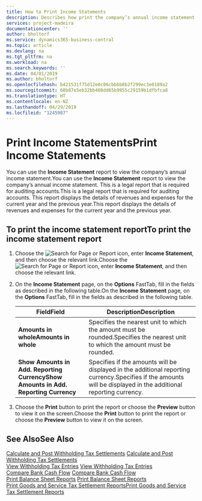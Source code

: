 ```yaml
---
title: How to Print Income Statements
description: Describes how print the company’s annual income statement in a report.
services: project-madeira
documentationcenter: ''
author: bholtorf
ms.service: dynamics365-business-central
ms.topic: article
ms.devlang: na
ms.tgt_pltfrm: na
ms.workload: na
ms.search.keywords: ''
ms.date: 04/01/2019
ms.author: bholtorf
ms.openlocfilehash: b421531f75d12e0c06cbbbb8b2f299ec3e0189a2
ms.sourcegitcommit: 60b87e5eb32bb408dd65b9855c29159b1dfbfca8
ms.translationtype: HT
ms.contentlocale: en-NZ
ms.lasthandoff: 04/29/2019
ms.locfileid: "1245987"
---
```

# <a name="print-income-statements"></a><span data-ttu-id="533c5-103">Print Income Statements</span><span class="sxs-lookup"><span data-stu-id="533c5-103">Print Income Statements</span></span>
<span data-ttu-id="533c5-104">You can use the **Income Statement** report to view the company’s annual income statement.</span><span class="sxs-lookup"><span data-stu-id="533c5-104">You can use the **Income Statement** report to view the company’s annual income statement.</span></span> <span data-ttu-id="533c5-105">This is a legal report that is required for auditing accounts.</span><span class="sxs-lookup"><span data-stu-id="533c5-105">This is a legal report that is required for auditing accounts.</span></span> <span data-ttu-id="533c5-106">This report displays the details of revenues and expenses for the current year and the previous year.</span><span class="sxs-lookup"><span data-stu-id="533c5-106">This report displays the details of revenues and expenses for the current year and the previous year.</span></span>  

## <a name="to-print-the-income-statement-report"></a><span data-ttu-id="533c5-107">To print the income statement report</span><span class="sxs-lookup"><span data-stu-id="533c5-107">To print the income statement report</span></span>  
1. <span data-ttu-id="533c5-108">Choose the ![Search for Page or Report](../../media/ui-search/search_small.png "Search for Page or Report icon") icon, enter **Income Statement**, and then choose the relevant link.</span><span class="sxs-lookup"><span data-stu-id="533c5-108">Choose the ![Search for Page or Report](../../media/ui-search/search_small.png "Search for Page or Report icon") icon, enter **Income Statement**, and then choose the relevant link.</span></span>  
2. <span data-ttu-id="533c5-109">On the **Income Statement** page, on the **Options** FastTab, fill in the fields as described in the following table.</span><span class="sxs-lookup"><span data-stu-id="533c5-109">On the **Income Statement** page, on the **Options** FastTab, fill in the fields as described in the following table.</span></span>  

    |<span data-ttu-id="533c5-110">Field</span><span class="sxs-lookup"><span data-stu-id="533c5-110">Field</span></span>|<span data-ttu-id="533c5-111">Description</span><span class="sxs-lookup"><span data-stu-id="533c5-111">Description</span></span>|  
    |---------------------------------|---------------------------------------|  
    |<span data-ttu-id="533c5-112">**Amounts in whole**</span><span class="sxs-lookup"><span data-stu-id="533c5-112">**Amounts in whole**</span></span>|<span data-ttu-id="533c5-113">Specifies the nearest unit to which the amount must be rounded.</span><span class="sxs-lookup"><span data-stu-id="533c5-113">Specifies the nearest unit to which the amount must be rounded.</span></span>|  
    |<span data-ttu-id="533c5-114">**Show Amounts in Add. Reporting Currency**</span><span class="sxs-lookup"><span data-stu-id="533c5-114">**Show Amounts in Add. Reporting Currency**</span></span>|<span data-ttu-id="533c5-115">Specifies if the amounts will be displayed in the additional reporting currency.</span><span class="sxs-lookup"><span data-stu-id="533c5-115">Specifies if the amounts will be displayed in the additional reporting currency.</span></span>|  

3.  <span data-ttu-id="533c5-116">Choose the **Print** button to print the report or choose the **Preview** button to view it on the screen.</span><span class="sxs-lookup"><span data-stu-id="533c5-116">Choose the **Print** button to print the report or choose the **Preview** button to view it on the screen.</span></span>  

## <a name="see-also"></a><span data-ttu-id="533c5-117">See Also</span><span class="sxs-lookup"><span data-stu-id="533c5-117">See Also</span></span>  
<span data-ttu-id="533c5-118">[Calculate and Post Withholding Tax Settlements](how-to-calculate-and-post-withholding-tax-settlements.md) </span><span class="sxs-lookup"><span data-stu-id="533c5-118">[Calculate and Post Withholding Tax Settlements](how-to-calculate-and-post-withholding-tax-settlements.md) </span></span>  
<span data-ttu-id="533c5-119">[View Withholding Tax Entries](how-to-view-withholding-tax-entries.md) </span><span class="sxs-lookup"><span data-stu-id="533c5-119">[View Withholding Tax Entries](how-to-view-withholding-tax-entries.md) </span></span>  
<span data-ttu-id="533c5-120">[Compare Bank Cash Flow](how-to-compare-bank-cash-flow.md) </span><span class="sxs-lookup"><span data-stu-id="533c5-120">[Compare Bank Cash Flow](how-to-compare-bank-cash-flow.md) </span></span>  
<span data-ttu-id="533c5-121">[Print Balance Sheet Reports](how-to-print-balance-sheet-reports.md) </span><span class="sxs-lookup"><span data-stu-id="533c5-121">[Print Balance Sheet Reports](how-to-print-balance-sheet-reports.md) </span></span>  
[<span data-ttu-id="533c5-122">Print Goods and Service Tax Settlement Reports</span><span class="sxs-lookup"><span data-stu-id="533c5-122">Print Goods and Service Tax Settlement Reports</span></span>](how-to-print-goods-and-service-tax-settlement-reports.md) 
